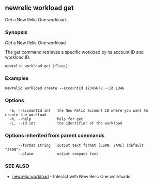 ## newrelic workload get

Get a New Relic One workload.

### Synopsis

Get a New Relic One workload

The get command retrieves a specific workload by its account ID and workload ID.


```
newrelic workload get [flags]
```

### Examples

```
newrelic workload create --accountId 12345678 --id 1346
```

### Options

```
  -a, --accountId int   the New Relic account ID where you want to create the workload
  -h, --help            help for get
  -i, --id int          the identifier of the workload
```

### Options inherited from parent commands

```
      --format string   output text format [JSON, YAML] (default "JSON")
      --plain           output compact text
```

### SEE ALSO

* [newrelic workload](newrelic_workload.md)	 - Interact with New Relic One workloads

